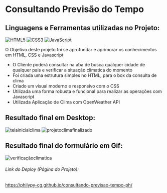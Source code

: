 # Consultando Previsão do Tempo

## Linguagens e Ferramentas utilizadas no Projeto:

![HTML5](https://img.shields.io/badge/html5-%23E34F26.svg?style=for-the-badge&logo=html5&logoColor=white)
![CSS3](https://img.shields.io/badge/css3-%231572B6.svg?style=for-the-badge&logo=css3&logoColor=white)
![JavaScript](https://img.shields.io/badge/javascript-%23323330.svg?style=for-the-badge&logo=javascript&logoColor=%23F7DF1E)



O Objetivo deste projeto foi se aprofundar e aprimorar os conhecimentos em HTML, CSS e Javascript

- O  Cliente poderá  consultar na aba de busca qualquer cidade  de qualquer pais e verificar  a situação climatica do momento
- Foi criada uma estrutura simples no HTML, para o box da consulta de clima
- Criado um visual moderno e responsivo com o CSS
- Utilizada uma forma robusta e funcional para realizar as operações com Javascript
- Utilizada Aplicação de Clima com OpenWeather API


## Resultado final em Desktop:

![telainicialclima](https://user-images.githubusercontent.com/119917190/220132484-fee9905a-1f13-4a28-a13c-aef2df27d33e.png)
![projetoclimafinalizado](https://user-images.githubusercontent.com/119917190/213899835-6c1daa4d-feab-4516-a820-896666d38e71.jpg)

## Resultado final do formulário em Gif:

![verificaçãoclimatica](https://user-images.githubusercontent.com/119917190/220132768-39913c0e-0678-43a7-9f74-09406040bde5.gif)


###### Link do Deploy (Página do Projeto):
https://philypy-cg.github.io/consultando-previsao-tempo-ph/
